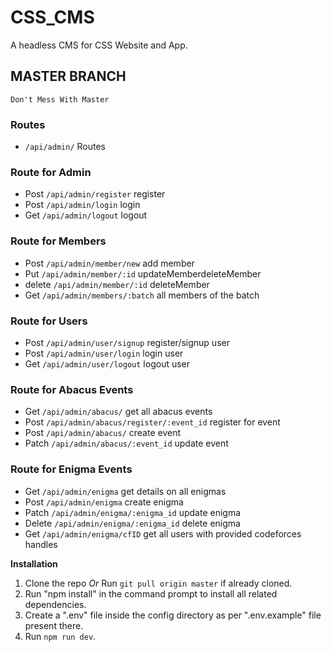 # CSS_CMS

A headless CMS for CSS Website and App.

## MASTER BRANCH

`Don't Mess With Master`

### Routes

- `/api/admin/` Routes

### Route for Admin

- Post `/api/admin/register` register
- Post `/api/admin/login` login
- Get `/api/admin/logout` logout

### Route for Members

- Post `/api/admin/member/new` add member
- Put `/api/admin/member/:id` updateMemberdeleteMember
- delete `/api/admin/member/:id` deleteMember
- Get `/api/admin/members/:batch` all members of the batch

### Route for Users

- Post `/api/admin/user/signup` register/signup user
- Post `/api/admin/user/login` login user
- Get `/api/admin/user/logout` logout user

### Route for Abacus Events

- Get `/api/admin/abacus/` get all abacus events
- Post `/api/admin/abacus/register/:event_id` register for event
- Post `/api/admin/abacus/` create event
- Patch `/api/admin/abacus/:event_id` update event

### Route for Enigma Events

- Get `/api/admin/enigma` get details on all enigmas
- Post `/api/admin/enigma` create enigma
- Patch `/api/admin/enigma/:enigma_id` update enigma
- Delete `/api/admin/enigma/:enigma_id` delete enigma
- Get `/api/admin/enigma/cfID` get all users with provided codeforces handles

**Installation**

1. Clone the repo _Or_ Run `git pull origin master` if already cloned.
2. Run "npm install" in the command prompt to install all related dependencies.
3. Create a ".env" file inside the config directory as per ".env.example" file present there.
4. Run `npm run dev`.

####
